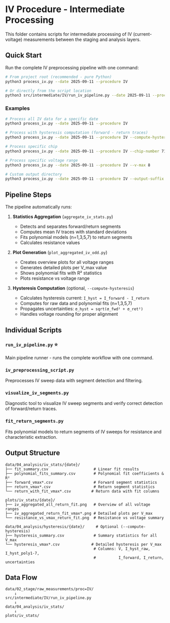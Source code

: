 # IV Procedure - Intermediate Processing

This folder contains scripts for intermediate processing of IV (current-voltage) measurements between the staging and analysis layers.

## Quick Start

Run the complete IV preprocessing pipeline with one command:

```bash
# From project root (recommended - pure Python)
python3 process_iv.py --date 2025-09-11 --procedure IV

# Or directly from the script location
python3 src/intermediate/IV/run_iv_pipeline.py --date 2025-09-11 --procedure IV
```

### Examples

```bash
# Process all IV data for a specific date
python3 process_iv.py --date 2025-09-11 --procedure IV

# Process with hysteresis computation (forward - return traces)
python3 process_iv.py --date 2025-09-11 --procedure IV --compute-hysteresis

# Process specific chip
python3 process_iv.py --date 2025-09-11 --procedure IV --chip-number 71

# Process specific voltage range
python3 process_iv.py --date 2025-09-11 --procedure IV --v-max 8

# Custom output directory
python3 process_iv.py --date 2025-09-11 --procedure IV --output-suffix my_analysis
```

## Pipeline Steps

The pipeline automatically runs:

1. **Statistics Aggregation** (`aggregate_iv_stats.py`)
   - Detects and separates forward/return segments
   - Computes mean IV traces with standard deviations
   - Fits polynomial models (n=1,3,5,7) to return segments
   - Calculates resistance values

2. **Plot Generation** (`plot_aggregated_iv_odd.py`)
   - Creates overview plots for all voltage ranges
   - Generates detailed plots per V_max value
   - Shows polynomial fits with R² statistics
   - Plots resistance vs voltage range

3. **Hysteresis Computation** (optional, `--compute-hysteresis`)
   - Calculates hysteresis current: `I_hyst = I_forward - I_return`
   - Computes for raw data and polynomial fits (n=1,3,5,7)
   - Propagates uncertainties: `σ_hyst = sqrt(σ_fwd² + σ_ret²)`
   - Handles voltage rounding for proper alignment

## Individual Scripts

### `run_iv_pipeline.py` ⭐
Main pipeline runner - runs the complete workflow with one command.

### `iv_preprocessing_script.py`
Preprocesses IV sweep data with segment detection and filtering.

### `visualize_iv_segments.py`
Diagnostic tool to visualize IV sweep segments and verify correct detection of forward/return traces.

### `fit_return_segments.py`
Fits polynomial models to return segments of IV sweeps for resistance and characteristic extraction.

## Output Structure

```
data/04_analysis/iv_stats/{date}/
├── fit_summary.csv                    # Linear fit results
├── polynomial_fits_summary.csv        # Polynomial fit coefficients & R²
├── forward_vmax*.csv                  # Forward segment statistics
├── return_vmax*.csv                   # Return segment statistics
└── return_with_fit_vmax*.csv         # Return data with fit columns

plots/iv_stats/{date}/
├── iv_aggregated_all_return_fit.png   # Overview of all voltage ranges
├── iv_aggregated_return_fit_vmax*.png # Detailed plots per V_max
└── resistance_vs_vmax_return_fit.png  # Resistance vs voltage summary

data/04_analysis/hysteresis/{date}/     # Optional (--compute-hysteresis)
├── hysteresis_summary.csv             # Summary statistics for all V_max
└── hysteresis_vmax*.csv              # Detailed hysteresis per V_max
                                       # Columns: V, I_hyst_raw, I_hyst_poly1-7,
                                       #          I_forward, I_return, uncertainties
```

## Data Flow

```
data/02_stage/raw_measurements/proc=IV/
    ↓
src/intermediate/IV/run_iv_pipeline.py
    ↓
data/04_analysis/iv_stats/
    ↓
plots/iv_stats/
```
